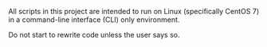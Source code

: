 All scripts in this project are intended to run on Linux (specifically CentOS 7) in a command-line interface (CLI) only environment.

Do not start to rewrite code unless the user says so.
